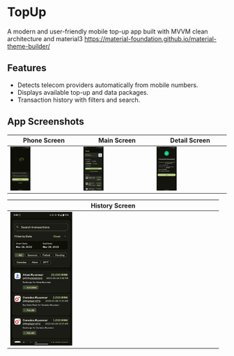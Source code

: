 # TopUp

A modern and user-friendly mobile top-up app built with MVVM clean architecture and
material3 https://material-foundation.github.io/material-theme-builder/

## Features

- Detects telecom providers automatically from mobile numbers.
- Displays available top-up and data packages.
- Transaction history with filters and search.

## App Screenshots

| Phone Screen | Main Screen | Detail Screen |
|-------------|------------|--------------|
| <img src="screenshots/phone.png" width="30%"> | <img src="screenshots/main.png" width="30%"> | <img src="screenshots/detail.png" width="30%"> |

| History Screen |
|--------------|
| <img src="screenshots/history.png" width="30%"> |


